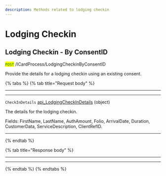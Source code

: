 ```yaml
---
description: Methods related to lodging checkin
---
```


# Lodging Checkin

## Lodging Checkin - By ConsentID

<mark style="color:green;">`POST`</mark> /ICardProcess/LodgingCheckinByConsentID

Provide the details for a lodging checkin using an existing consent.

{% tabs %}
{% tab title="Request body" %}
***

***

`CheckInDetails` [api\_LodgingCheckInDetails](../soap-object-dictionary.md#api_lodgingcheckindetails) (object)

The details for the lodging checkin.

Fields: FirstName, LastName, AuthAmount, Folio, ArrivalDate, Duration, CustomerData, ServiceDescription, ClientRefID.

***
{% endtab %}

{% tab title="Response body" %}
***

***
{% endtab %}
{% endtabs %}



